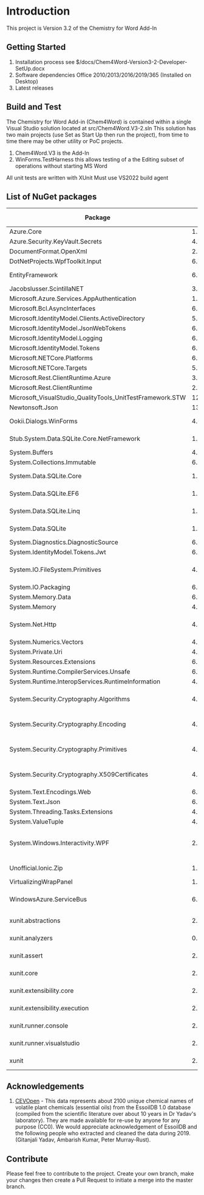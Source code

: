 # Introduction 
This project is Version 3.2 of the Chemistry for Word Add-In

## Getting Started
1.	Installation process see $/docs/Chem4Word-Version3-2-Developer-SetUp.docx
2.	Software dependencies Office 2010/2013/2016/2019/365 (Installed on Desktop)
3.	Latest releases

## Build and Test
The Chemistry for Word Add-in (Chem4Word) is contained within a single Visual Studio solution located at src/Chem4Word.V3-2.sln
This solution has two main projects (use Set as Start Up then run the project), from time to time there may be other utility or PoC projects.
1. Chem4Word.V3 is the Add-In
2. WinForms.TestHarness this allows testing of a the Editing subset of operations without starting MS Word

All unit tests are written with XUnit
Must use VS2022 build agent

## List of NuGet packages
| Package | Version | Licence | Reference Count |
|--|--|--|--|
|Azure.Core|1.22.0|MIT|1|
|Azure.Security.KeyVault.Secrets|4.2.0||1|
|DocumentFormat.OpenXml|2.15.0|MIT|3|
|DotNetProjects.WpfToolkit.Input|6.1.94|MS-PL|1|
|EntityFramework|6.4.4|Apache-2.0|3|
|Jacobslusser.ScintillaNET|3.6.3|MIT|1|
|Microsoft.Azure.Services.AppAuthentication|1.6.2|MIT|2|
|Microsoft.Bcl.AsyncInterfaces|6.0.0|MIT|1|
|Microsoft.IdentityModel.Clients.ActiveDirectory|5.2.9|MIT|2|
|Microsoft.IdentityModel.JsonWebTokens|6.15.1|MIT|2|
|Microsoft.IdentityModel.Logging|6.15.1|MIT|2|
|Microsoft.IdentityModel.Tokens|6.15.1|MIT|2|
|Microsoft.NETCore.Platforms|6.0.1||2|
|Microsoft.NETCore.Targets|5.0.0||2|
|Microsoft.Rest.ClientRuntime.Azure|3.3.19|MIT|1|
|Microsoft.Rest.ClientRuntime|2.3.23|MIT|2|
|Microsoft_VisualStudio_QualityTools_UnitTestFramework.STW|12.0.21005.1|Microsoft|1|
|Newtonsoft.Json|13.0.1|MIT|16|
|Ookii.Dialogs.WinForms|4.0.0|Public Domain|1|
|Stub.System.Data.SQLite.Core.NetFramework|1.0.115.5|Public Domain|3|
|System.Buffers|4.5.1|MIT|2|
|System.Collections.Immutable|6.0.0|MIT|1|
|System.Data.SQLite.Core|1.0.115.5|Public Domain|3|
|System.Data.SQLite.EF6|1.0.115.5|Public Domain|3|
|System.Data.SQLite.Linq|1.0.115.5|Public Domain|3|
|System.Data.SQLite|1.0.115.5|Public Domain|3|
|System.Diagnostics.DiagnosticSource|6.0.0|MIT|1|
|System.IdentityModel.Tokens.Jwt|6.15.1|MIT|2|
|System.IO.FileSystem.Primitives|4.3.0|MS-.NET-Library License|3|
|System.IO.Packaging|6.0.0|MIT|3|
|System.Memory.Data|6.0.0|MIT|1|
|System.Memory|4.5.4|MIT|2|
|System.Net.Http|4.3.4|MS-.NET-Library License|5|
|System.Numerics.Vectors|4.5.0|MIT|2|
|System.Private.Uri|4.3.2||2|
|System.Resources.Extensions|6.0.0||1|
|System.Runtime.CompilerServices.Unsafe|6.0.0|MIT|2|
|System.Runtime.InteropServices.RuntimeInformation|4.3.0||1|
|System.Security.Cryptography.Algorithms|4.3.1|MS-.NET-Library License|5|
|System.Security.Cryptography.Encoding|4.3.0|MS-.NET-Library License|5|
|System.Security.Cryptography.Primitives|4.3.0|MS-.NET-Library License|5|
|System.Security.Cryptography.X509Certificates|4.3.2|MS-.NET-Library License|4|
|System.Text.Encodings.Web|6.0.0|MIT|1|
|System.Text.Json|6.0.1|MIT|1|
|System.Threading.Tasks.Extensions|4.5.4|MIT|1|
|System.ValueTuple|4.5.0|MIT|4|
|System.Windows.Interactivity.WPF|2.0.20525|Inherits from MS Expression Blend 4|1|
|Unofficial.Ionic.Zip|1.9.1.8|Unknown ?|3|
|VirtualizingWrapPanel|1.5.7|MIT|1|
|WindowsAzure.ServiceBus|6.2.1|MS-.NET-Library License|2|
|xunit.abstractions|2.0.3|Apache-2.0|1|
|xunit.analyzers|0.10.0|Apache-2.0|1|
|xunit.assert|2.4.1|Apache-2.0|1|
|xunit.core|2.4.1|Apache-2.0|1|
|xunit.extensibility.core|2.4.1|Apache-2.0|1|
|xunit.extensibility.execution|2.4.1|Apache-2.0|1|
|xunit.runner.console|2.4.1|Apache-2.0|1|
|xunit.runner.visualstudio|2.4.3|Apache-2.0|1|
|xunit|2.4.1|Apache-2.0|1|

## Acknowledgements
1. [CEVOpen](https://github.com/petermr/CEVOpen) - This data represents about 2100 unique chemical names of volatile plant chemicals (essential oils) from the EssoilDB 1.0 database (compiled from the scientific literature over about 10 years in Dr Yadav's laboratory). They are made available for re-use by anyone for any purpose (CC0). We would appreciate acknowledgement of EssoilDB and the following people who extracted and cleaned the data during 2019. (Gitanjali Yadav, Ambarish Kumar, Peter Murray-Rust).

## Contribute
Please feel free to contribute to the project.
Create your own branch, make your changes then create a Pull Request to initiate a merge into the master branch.
